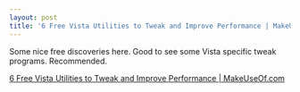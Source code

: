 ```yaml
---
layout: post  
title: '6 Free Vista Utilities to Tweak and Improve Performance | MakeUseOf.com'
---
```

Some nice free discoveries here. Good to see some Vista specific tweak programs. Recommended. 

[6 Free Vista Utilities to Tweak and Improve Performance | MakeUseOf.com](http://www.makeuseof.com/tag/6-free-windows-vista-utilities-to-tweak-and-improve-computer-performance/)
